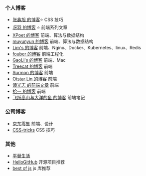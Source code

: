 ### 个人博客

- [张鑫旭 的博客](https://www.zhangxinxu.com/)⭐ CSS 技巧
- [冴羽 的博客](https://github.com/mqyqingfeng/Blog) ⭐ 前端系列文章
- [XPoet 的博客](https://xpoet.cn/archives/) 前端、算法与数据结构
- [muyunyun 的博客](https://muyunyun.cn/) 前端、算法与数据结构
- [Lim's 的博客](https://limsanity.github.io/) 前端、Nginx、Docker、Kubernetes、linux、Redis
- [fouber 的博客](https://github.com/fouber/blog) 前端工程化
- [GaoLi's 的博客](https://gaoli.me/) 前端、Mac
- [Treecat 的博客](https://treecat.cn/#/home) 前端
- [Surmon 的博客](https://surmon.me/) 前端
- [Otstar Lin 的博客](https://blog.ixk.me/) 前端
- [谭光志 的前端文章](https://github.com/woai3c/Front-end-articles) 前端
- [拾一 的博客](https://innei.in/) 前端
- [飞跃高山与大洋的鱼 的博客](https://docs.shanyuhai.top/) 前端笔记

### 公司博客

- [京东零售](https://jelly.jd.com/) 前端、设计
- [CSS-tricks](https://css-tricks.com/) CSS 技巧

### 其他
- [平替生活](https://cheapy.top/about/)
- [HelloGitHub](https://hellogithub.com/) 开源项目推荐
- [best of js](https://bestofjs.com/) js 库推荐


<!-- https://www.mengke.me/ -->
<!-- https://blog.othing.xyz/ -->
<!-- https://uocat.com/ -->
<!-- https://7gugu.com/ -->
<!-- https://www.lateautumn.cn/posts/2022-sumup -->
<!-- https://yogwang.site/about/ -->
<!-- https://xiangshu233.cn/ -->
<!-- https://wiki.7wate.com/ -->
<!-- https://docs.shanyuhai.top/ -->
<!-- https://nlrx-wjc.github.io/Blog/ -->
<!-- https://loveincode.github.io/notes/ -->
<!-- https://github.com/fex-team/fex-edu -->
<!-- https://github.com/AobingJava/JavaFamily/blob/b679e9383605d59736819523f2264d8d09e62768/docs/creative/%E3%80%8A%E5%90%90%E8%A1%80%E6%95%B4%E7%90%86%E3%80%8B%E5%8D%81%E5%B9%B4%E9%A3%8E%E9%9B%A8%E6%8A%80%E6%9C%AF%E4%BA%BA%E7%9A%84%E4%B9%A6%E5%8D%95%E6%95%B4%E7%90%86.md -->
<!-- https://www.phodal.com/blog/coding-skills-level/ -->
<!-- https://willbchang.notion.site/willbchang/Front-End-Lib-641a7f4ffdc643239155757324fdce02 -->
<!-- https://wangtunan.github.io/blog/interview/#%E5%8E%9F%E5%9E%8B%E3%80%81%E5%8E%9F%E5%9E%8B%E9%93%BE -->
<!-- https://zt0729.xyz/archives/5/ -->
